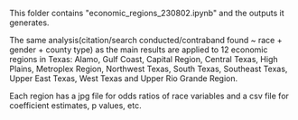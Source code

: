 This folder contains "economic_regions_230802.ipynb" and the outputs it generates.

The same analysis(citation/search conducted/contraband found ~ race + gender + county type) as the main results are applied to 12 economic regions in Texas: Alamo, Gulf Coast, Capital Region, Central Texas, High Plains, Metroplex Region, Northwest Texas, South Texas, Southeast Texas, Upper East Texas, West Texas and Upper Rio Grande Region.

Each region has a jpg file for odds ratios of race variables and a csv file for coefficient estimates, p values, etc.
